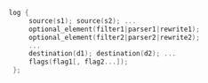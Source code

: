 ---
---
<!-- DISCLAIMER: This file is based on the syslog-ng Open Source Edition documentation https://github.com/balabit/syslog-ng-ose-guides/commit/2f4a52ee61d1ea9ad27cb4f3168b95408fddfdf2 and is used under the terms of The syslog-ng Open Source Edition Documentation License. The file has been modified by Axoflow. -->
```c
   log {
        source(s1); source(s2); ...
        optional_element(filter1|parser1|rewrite1);
        optional_element(filter2|parser2|rewrite2);
        ...
        destination(d1); destination(d2); ...
        flags(flag1[, flag2...]);
    };
```
